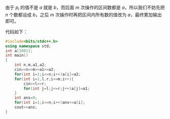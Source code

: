由于 $p_i$ 的值不是 $a$ 就是 $b$，而后面 $m$ 次操作的区间数都是 $a$，所以我们不妨先把 $n$ 个数都设成 $b$，之后 $m$ 次操作时再把区间内所有数的值改为 $a$，最终累加输出即可。

代码如下：

```cpp
#include<bits/stdc++.h>
using namespace std;
int a[1001];
int main()
{
    int n,m,a1,a2;
    cin>>n>>m>>a1>>a2;
    for(int i=1;i<=n;i++)a[i]=a2;
    for(int i=1,l,r;i<=m;i++){
    	cin>>l>>r;
    	for(int j=l;j<=r;j++)a[j]=a1;
    }
    int ans=0;
    for(int i=1;i<=n;i++)ans+=a[i];
    cout<<ans;
}
```